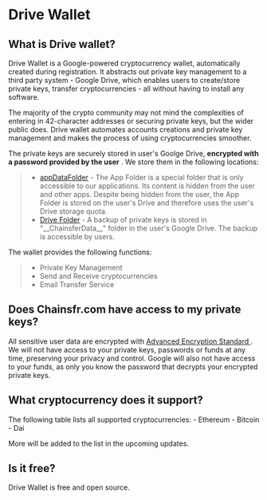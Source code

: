 # Drive Wallet

## What is Drive wallet?

Drive Wallet is a Google-powered cryptocurrency wallet, automatically created during registration. It abstracts out private key management to a third party system - Google Drive, 
which enables users to create/store private keys, transfer cryptocurrencies - all without having to install any software.

The majority of the crypto community may not mind the complexities of entering in 42-character addresses or securing private keys, but the wider public does.
Drive wallet automates accounts creations and private key management and makes the process of using cryptocurrencies smoother.

The private keys are securely stored in user's Goolge Drive, **encrypted with a password provided by the user** . We store them in the following locations:
> * [appDataFolder](https://developers.google.com/drive/api/v3/appdata)
    -  The App Folder is a special folder that is only accessible to our applications. Its content is hidden from the user and other apps. Despite being hidden from the user, the App Folder is stored on the user's Drive and therefore uses the user's Drive storage quota.
> * [Drive Folder](https://www.google.com/drive/)
    - A backup of private keys is stored in "\_\_ChainsferData\_\_" folder in the user's Google Drive. The backup is accessible by users.

The wallet provides the following functions:
> * Private Key Management
> * Send and Receive cryptocurrencies
> * Email Transfer Service

## Does Chainsfr.com have access to my private keys?

All sensitive user data are encrypted with [Advanced Encryption Standard ](https://en.wikipedia.org/wiki/Advanced_Encryption_Standard).
We will not have access to your private keys, passwords or funds at any time, preserving your privacy and control. Google will also not have access to your funds, as only you know the password that decrypts your encrypted private keys.

## What cryptocurrency does it support?

The following table lists all supported cryptocurrencies:
    - Ethereum
    - Bitcoin
    - Dai

More will be added to the list in the upcoming updates.

## Is it free?

Drive Wallet is free and open source.